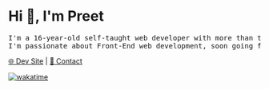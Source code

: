 # Hi 👋, I'm Preet

<pre>
I'm a 16-year-old self-taught web developer with more than two years of experience. 
I'm passionate about Front-End web development, soon going for Full-Stack web development.
</pre>

  
[🌐 Dev Site](https://preetsuthar.me) | [📧 Contact](mailto:preetsutharxd@gmail.com)

[![wakatime](https://wakatime.com/badge/user/b5b67ae1-6061-466d-982e-e7b9ec9d9369.svg)](https://wakatime.com/@b5b67ae1-6061-466d-982e-e7b9ec9d9369)
